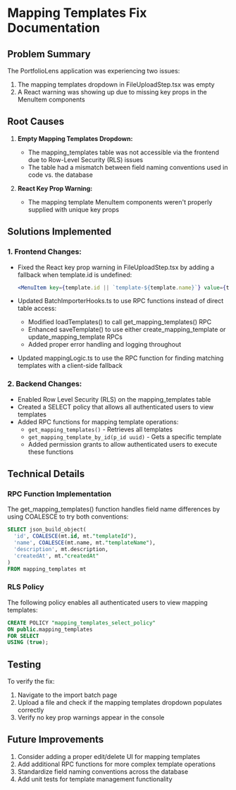 # Mapping Templates Fix Documentation

## Problem Summary

The PortfolioLens application was experiencing two issues:

1. The mapping templates dropdown in FileUploadStep.tsx was empty 
2. A React warning was showing up due to missing key props in the MenuItem components

## Root Causes

1. **Empty Mapping Templates Dropdown:**
   - The mapping_templates table was not accessible via the frontend due to Row-Level Security (RLS) issues
   - The table had a mismatch between field naming conventions used in code vs. the database

2. **React Key Prop Warning:**
   - The mapping template MenuItem components weren't properly supplied with unique key props

## Solutions Implemented

### 1. Frontend Changes:

- Fixed the React key prop warning in FileUploadStep.tsx by adding a fallback when template.id is undefined:
  ```jsx
  <MenuItem key={template.id || `template-${template.name}`} value={template.id}>
  ```

- Updated BatchImporterHooks.ts to use RPC functions instead of direct table access:
  - Modified loadTemplates() to call get_mapping_templates() RPC
  - Enhanced saveTemplate() to use either create_mapping_template or update_mapping_template RPCs
  - Added proper error handling and logging throughout

- Updated mappingLogic.ts to use the RPC function for finding matching templates with a client-side fallback

### 2. Backend Changes:

- Enabled Row Level Security (RLS) on the mapping_templates table
- Created a SELECT policy that allows all authenticated users to view templates
- Added RPC functions for mapping template operations:
  - `get_mapping_templates()` - Retrieves all templates
  - `get_mapping_template_by_id(p_id uuid)` - Gets a specific template
  - Added permission grants to allow authenticated users to execute these functions

## Technical Details

### RPC Function Implementation

The get_mapping_templates() function handles field name differences by using COALESCE to try both conventions:

```sql
SELECT json_build_object(
  'id', COALESCE(mt.id, mt."templateId"),
  'name', COALESCE(mt.name, mt."templateName"),
  'description', mt.description,
  'createdAt', mt."createdAt"
)
FROM mapping_templates mt
```

### RLS Policy

The following policy enables all authenticated users to view mapping templates:

```sql
CREATE POLICY "mapping_templates_select_policy" 
ON public.mapping_templates
FOR SELECT 
USING (true);
```

## Testing

To verify the fix:
1. Navigate to the import batch page 
2. Upload a file and check if the mapping templates dropdown populates correctly
3. Verify no key prop warnings appear in the console

## Future Improvements

1. Consider adding a proper edit/delete UI for mapping templates
2. Add additional RPC functions for more complex template operations
3. Standardize field naming conventions across the database
4. Add unit tests for template management functionality